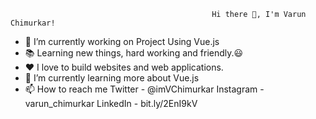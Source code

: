                                                  Hi there 👋, I'm Varun Chimurkar! 
- 🔭 I’m currently working on Project Using Vue.js 
- 📚 Learning new things, hard working and friendly.😃
- ❤️ I love to build websites and web applications.
- 🌱 I’m currently learning more about Vue.js
- 📫 How to reach me Twitter - @imVChimurkar Instagram - varun_chimurkar LinkedIn - bit.ly/2EnI9kV

<!---
varunchimurkar/varunchimurkar is a ✨ special ✨ repository because its `README.md` (this file) appears on your GitHub profile.
You can click the Preview link to take a look at your changes.
--->
